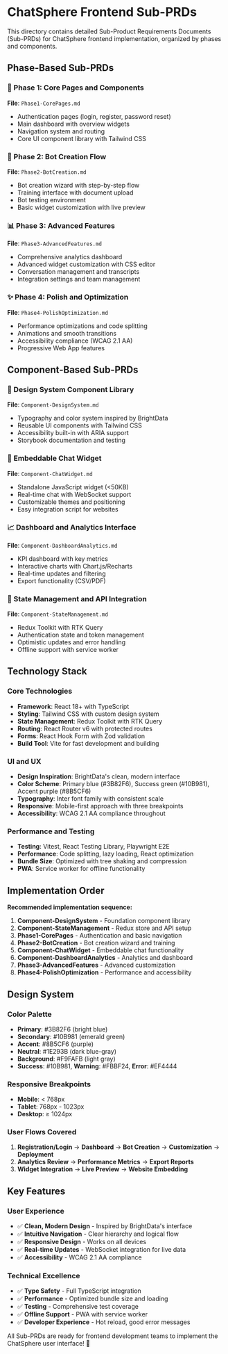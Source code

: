 # ChatSphere Frontend Sub-PRDs

This directory contains detailed Sub-Product Requirements Documents (Sub-PRDs) for ChatSphere frontend implementation, organized by phases and components.

## Phase-Based Sub-PRDs

### 📱 Phase 1: Core Pages and Components
**File**: `Phase1-CorePages.md`
- Authentication pages (login, register, password reset)
- Main dashboard with overview widgets
- Navigation system and routing
- Core UI component library with Tailwind CSS

### 🤖 Phase 2: Bot Creation Flow
**File**: `Phase2-BotCreation.md`
- Bot creation wizard with step-by-step flow
- Training interface with document upload
- Bot testing environment
- Basic widget customization with live preview

### 📊 Phase 3: Advanced Features
**File**: `Phase3-AdvancedFeatures.md`
- Comprehensive analytics dashboard
- Advanced widget customization with CSS editor
- Conversation management and transcripts
- Integration settings and team management

### ✨ Phase 4: Polish and Optimization
**File**: `Phase4-PolishOptimization.md`
- Performance optimizations and code splitting
- Animations and smooth transitions
- Accessibility compliance (WCAG 2.1 AA)
- Progressive Web App features

## Component-Based Sub-PRDs

### 🎨 Design System Component Library
**File**: `Component-DesignSystem.md`
- Typography and color system inspired by BrightData
- Reusable UI components with Tailwind CSS
- Accessibility built-in with ARIA support
- Storybook documentation and testing

### 💬 Embeddable Chat Widget
**File**: `Component-ChatWidget.md`
- Standalone JavaScript widget (<50KB)
- Real-time chat with WebSocket support
- Customizable themes and positioning
- Easy integration script for websites

### 📈 Dashboard and Analytics Interface
**File**: `Component-DashboardAnalytics.md`
- KPI dashboard with key metrics
- Interactive charts with Chart.js/Recharts
- Real-time updates and filtering
- Export functionality (CSV/PDF)

### 🔄 State Management and API Integration
**File**: `Component-StateManagement.md`
- Redux Toolkit with RTK Query
- Authentication state and token management
- Optimistic updates and error handling
- Offline support with service worker

## Technology Stack

### Core Technologies
- **Framework**: React 18+ with TypeScript
- **Styling**: Tailwind CSS with custom design system
- **State Management**: Redux Toolkit with RTK Query
- **Routing**: React Router v6 with protected routes
- **Forms**: React Hook Form with Zod validation
- **Build Tool**: Vite for fast development and building

### UI and UX
- **Design Inspiration**: BrightData's clean, modern interface
- **Color Scheme**: Primary blue (#3B82F6), Success green (#10B981), Accent purple (#8B5CF6)
- **Typography**: Inter font family with consistent scale
- **Responsive**: Mobile-first approach with three breakpoints
- **Accessibility**: WCAG 2.1 AA compliance throughout

### Performance and Testing
- **Testing**: Vitest, React Testing Library, Playwright E2E
- **Performance**: Code splitting, lazy loading, React optimization
- **Bundle Size**: Optimized with tree shaking and compression
- **PWA**: Service worker for offline functionality

## Implementation Order

**Recommended implementation sequence:**

1. **Component-DesignSystem** - Foundation component library
2. **Component-StateManagement** - Redux store and API setup  
3. **Phase1-CorePages** - Authentication and basic navigation
4. **Phase2-BotCreation** - Bot creation wizard and training
5. **Component-ChatWidget** - Embeddable chat functionality
6. **Component-DashboardAnalytics** - Analytics and dashboard
7. **Phase3-AdvancedFeatures** - Advanced customization
8. **Phase4-PolishOptimization** - Performance and accessibility

## Design System

### Color Palette
- **Primary**: #3B82F6 (bright blue)
- **Secondary**: #10B981 (emerald green) 
- **Accent**: #8B5CF6 (purple)
- **Neutral**: #1E293B (dark blue-gray)
- **Background**: #F9FAFB (light gray)
- **Success**: #10B981, **Warning**: #FBBF24, **Error**: #EF4444

### Responsive Breakpoints
- **Mobile**: < 768px
- **Tablet**: 768px - 1023px  
- **Desktop**: ≥ 1024px

### User Flows Covered
1. **Registration/Login** → **Dashboard** → **Bot Creation** → **Customization** → **Deployment**
2. **Analytics Review** → **Performance Metrics** → **Export Reports**
3. **Widget Integration** → **Live Preview** → **Website Embedding**

## Key Features

### User Experience
- ✅ **Clean, Modern Design** - Inspired by BrightData's interface
- ✅ **Intuitive Navigation** - Clear hierarchy and logical flow
- ✅ **Responsive Design** - Works on all devices
- ✅ **Real-time Updates** - WebSocket integration for live data
- ✅ **Accessibility** - WCAG 2.1 AA compliance

### Technical Excellence  
- ✅ **Type Safety** - Full TypeScript integration
- ✅ **Performance** - Optimized bundle size and loading
- ✅ **Testing** - Comprehensive test coverage
- ✅ **Offline Support** - PWA with service worker
- ✅ **Developer Experience** - Hot reload, good error messages

All Sub-PRDs are ready for frontend development teams to implement the ChatSphere user interface! 🚀